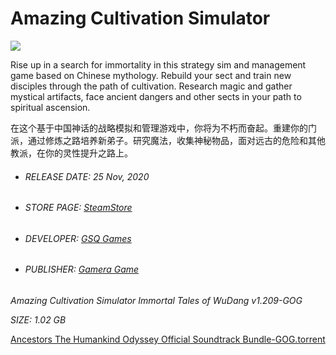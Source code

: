 # Amazing Cultivation Simulator

![](C:\Users\liaox\Desktop\header.jpg)

Rise up in a search for immortality in this strategy sim and management game based on Chinese mythology. Rebuild your sect and train new disciples through the path of cultivation. Research magic and gather mystical artifacts, face ancient dangers and other sects in your path to spiritual ascension.

在这个基于中国神话的战略模拟和管理游戏中，你将为不朽而奋起。重建你的门派，通过修炼之路培养新弟子。研究魔法，收集神秘物品，面对远古的危险和其他教派，在你的灵性提升之路上。

- ###### RELEASE DATE: 25 Nov, 2020

- ###### STORE PAGE: [SteamStore](https://store.steampowered.com/app/955900/Amazing_Cultivation_Simulator/?l=english&curator_clanid=29227165)

- ###### DEVELOPER: [GSQ Games](https://store.steampowered.com/developer/gameragame?snr=1_5_9__2000)

- ###### PUBLISHER: [Gamera Game](https://store.steampowered.com/publisher/gameragame?snr=1_5_9__2000)

*Amazing Cultivation Simulator Immortal Tales of WuDang v1.209-GOG*

*SIZE: 1.02 GB*

[Ancestors The Humankind Odyssey Official Soundtrack Bundle-GOG.torrent](magnet:?xt=urn:btih:5606479D0F8A01CE1C6FF7BF2B82F6A8E3D87630&dn=Ancestors_The_Humankind_Odyssey_1.4.1_%2842805%29_win_gog)


